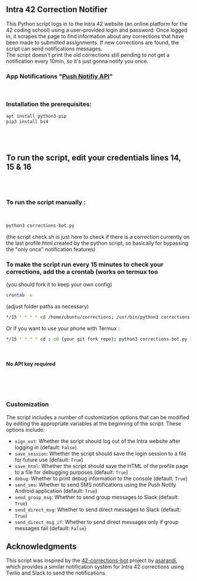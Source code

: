 ## Intra 42 Correction Notifier
This Python script logs in to the Intra 42 website (an online platform for the 42 coding school) using a user-provided login and password. Once logged in, it scrapes the page to find information about any corrections that have been made to submitted assignments. If new corrections are found, the script can send notifications messages.
</br>
The script doesn't print the old corrections still pending to not get a notification every 10min, so it's just gonna notify you once.


### App Notifications "[Push Notifiy API](https://play.google.com/store/apps/details?id=net.xdroid.pn&hl=en_US&pli=1)"
</br>


### Installation the prerequisites:
```bash
apt install python3-pip
pip3 install bs4
```
</br>
</br>


## To run the script, edit your credentials lines 14, 15 & 16 
</br>
</br>


### To run the script manually : 
</br>

```bash
python3 corrections-bot.py
```
(the script check.sh is just here to check if there is a correction currently on the last profile.html created by the python script, so basically for bypassing the "only once" notification features)
</br>


### To make the script run every 15 minutes to check your corrections, add the a crontab (works on termux too
(you should fork it to keep your own config)
```bash
crontab -e
```
(adjust folder paths as necessary)
```bash
*/15 * * * * cd /home/ubuntu/corrections; /usr/bin/python3 corrections-bot.py >> execution.log 2>&1
```
Or if you want to use your phone with Termux : 
```bash
*/15 * * * * cd ; cd {your git fork repo}; python3 corrections-bot.py >> execution.log 2>&1
```
</br>


#### No API key required
</br>
</br>
</br>

### Customization

The script includes a number of customization options that can be modified by editing the appropriate variables at the beginning of the script. These options include:

- `sign_out`: Whether the script should log out of the Intra website after logging in (default: `False`)
- `save_session`: Whether the script should save the login session to a file for future use (default: `True`)
- `save_html`: Whether the script should save the HTML of the profile page to a file for debugging purposes (default: `True`)
- `debug`: Whether to print debug information to the console (default: `True`)
- `send_sms`: Whether to send SMS notifications using the Push Notify Android application (default: `True`)
- `send_group_msg`: Whether to send group messages to Slack (default: `True`)
- `send_direct_msg`: Whether to send direct messages to Slack (default: `True`)
- `send_direct_msg_if`: Whether to send direct messages only if group messages fail (default: `False`)

## Acknowledgments

This script was inspired by the [42-corrections-bot](https://github.com/asarandi/42-corrections-bot) project by [asarandi](https://github.com/asarandi), which provides a similar notification system for Intra 42 corrections using Twilio and Slack to send the notifications.


